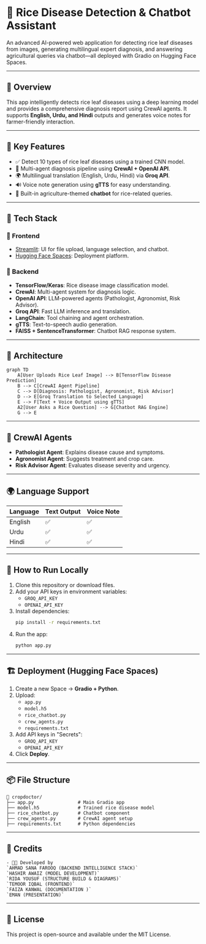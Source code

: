 
# 🌾 Rice Disease Detection & Chatbot Assistant

An advanced AI-powered web application for detecting rice leaf diseases from images, generating multilingual expert diagnosis, and answering agricultural queries via chatbot—all deployed with Gradio on Hugging Face Spaces.

---

## 📌 Overview

This app intelligently detects rice leaf diseases using a deep learning model and provides a comprehensive diagnosis report using CrewAI agents. It supports **English, Urdu, and Hindi** outputs and generates voice notes for farmer-friendly interaction.

---

## 🎯 Key Features

- ✅ Detect 10 types of rice leaf diseases using a trained CNN model.
- 🧠 Multi-agent diagnosis pipeline using **CrewAI + OpenAI API**.
- 🌍 Multilingual translation (English, Urdu, Hindi) via **Groq API**.
- 🔊 Voice note generation using **gTTS** for easy understanding.
- 🤖 Built-in agriculture-themed **chatbot** for rice-related queries.

---

## 🧪 Tech Stack

### 🎨 Frontend
- [Streamlit](https://streamlit.io/): UI for file upload, language selection, and chatbot.
- [Hugging Face Spaces](https://huggingface.co/spaces): Deployment platform.

### 🧠 Backend
- **TensorFlow/Keras**: Rice disease image classification model.
- **CrewAI**: Multi-agent system for diagnosis logic.
- **OpenAI API**: LLM-powered agents (Pathologist, Agronomist, Risk Advisor).
- **Groq API**: Fast LLM inference and translation.
- **LangChain**: Tool chaining and agent orchestration.
- **gTTS**: Text-to-speech audio generation.
- **FAISS + SentenceTransformer**: Chatbot RAG response system.

---

## 🧬 Architecture

```mermaid
graph TD
    A[User Uploads Rice Leaf Image] --> B[TensorFlow Disease Prediction]
    B --> C[CrewAI Agent Pipeline]
    C --> D[Diagnosis: Pathologist, Agronomist, Risk Advisor]
    D --> E[Groq Translation to Selected Language]
    E --> F[Text + Voice Output using gTTS]
    A2[User Asks a Rice Question] --> G[Chatbot RAG Engine]
    G --> E
```

---

## 🤖 CrewAI Agents

- **Pathologist Agent**: Explains disease cause and symptoms.
- **Agronomist Agent**: Suggests treatment and crop care.
- **Risk Advisor Agent**: Evaluates disease severity and urgency.

---

## 🌍 Language Support

| Language | Text Output | Voice Note |
|----------|-------------|------------|
| English  | ✅           | ✅          |
| Urdu     | ✅           | ✅          |
| Hindi    | ✅           | ✅          |

---

## 🚀 How to Run Locally

1. Clone this repository or download files.
2. Add your API keys in environment variables:
   - `GROQ_API_KEY`
   - `OPENAI_API_KEY`
3. Install dependencies:
   ```bash
   pip install -r requirements.txt
   ```
4. Run the app:
   ```bash
   python app.py
   ```

---

## 🏗️ Deployment (Hugging Face Spaces)

1. Create a new Space → **Gradio + Python**.
2. Upload:
   - `app.py`
   - `model.h5`
   - `rice_chatbot.py`
   - `crew_agents.py`
   - `requirements.txt`
3. Add API keys in "Secrets":
   - `GROQ_API_KEY`
   - `OPENAI_API_KEY`
4. Click **Deploy**.

---

## 📦 File Structure

```
📁 cropdoctor/
├── app.py                # Main Gradio app
├── model.h5              # Trained rice disease model
├── rice_chatbot.py       # Chatbot component
├── crew_agents.py        # CrewAI agent setup
├── requirements.txt      # Python dependencies
```

---

## 🙌 Credits
```
- 🧑‍💻 Developed by 
`AHMAD SANA FAROOQ (BACKEND INTELLIGENCE STACK)`
`HASHIR AWAIZ (MODEL DEVELOPMENT)`
`RIDA YOUSUF (STRUCTURE BUILD & DIAGRAMS)`
`TEMOOR IQBAL (FRONTEND)`
`FAIZA KANWAL (DOCUMENTATION )`
`EMAN (PRESENTATION)`
```
---

## 📜 License

This project is open-source and available under the MIT License.
